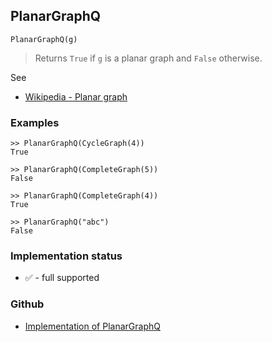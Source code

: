 ## PlanarGraphQ

```
PlanarGraphQ(g)
```

> Returns `True` if `g` is a planar graph and `False` otherwise.

See
* [Wikipedia - Planar graph](https://en.wikipedia.org/wiki/Planar_graph) 

### Examples

```
>> PlanarGraphQ(CycleGraph(4)) 
True

>> PlanarGraphQ(CompleteGraph(5)) 
False

>> PlanarGraphQ(CompleteGraph(4)) 
True

>> PlanarGraphQ("abc") 
False
```







### Implementation status

* &#x2705; - full supported

### Github

* [Implementation of PlanarGraphQ](https://github.com/axkr/symja_android_library/blob/master/symja_android_library/matheclipse-core/src/main/java/org/matheclipse/core/builtin/GraphFunctions.java#L1950) 
